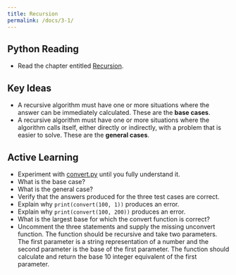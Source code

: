 ```yaml
---
title: Recursion
permalink: /docs/3-1/
---
```


## Python Reading
- Read the chapter entitled [Recursion](https://runestone.academy/ns/books/published/thinkcspy/IntroRecursion/toctree.html).

## Key Ideas
- A recursive algorithm must have one or more situations where the answer can be immediately calculated. These are the **base cases**.
- A recursive algorithm must have one or more situations where the algorithm calls itself, either directly or indirectly, with a problem that is easier to solve. These are the **general cases**.

## Active Learning
- Experiment with [convert.py](../lessons/code/convert.py) until you fully understand it.
- What is the base case?
- What is the general case?
- Verify that the answers produced for the three test cases are correct.
- Explain why `print(convert(100, 1))` produces an error.
- Explain why `print(convert(100, 200))` produces an error.
- What is the largest base for which the convert function is correct?
- Uncomment the three statements and supply the missing unconvert function. The function should be recursive and take two parameters. The first parameter is a string representation of a number and the second parameter is the base of the first parameter. The function should calculate and return the base 10 integer equivalent of the first parameter.